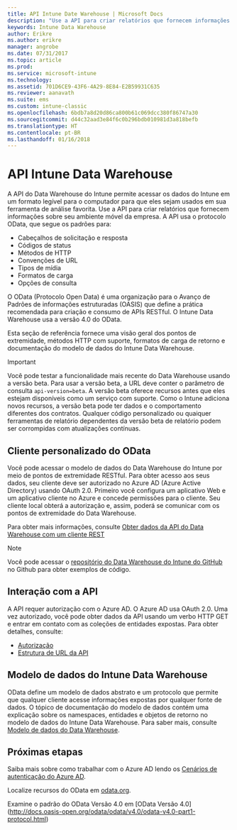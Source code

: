 ```yaml
---
title: API Intune Date Warehouse | Microsoft Docs
description: "Use a API para criar relatórios que fornecem informações sobre seu ambiente móvel da empresa."
keywords: Intune Data Warehouse
author: Erikre
ms.author: erikre
manager: angrobe
ms.date: 07/31/2017
ms.topic: article
ms.prod: 
ms.service: microsoft-intune
ms.technology: 
ms.assetid: 701D6CE9-43F6-4A29-8E84-E2B59931C635
ms.reviewer: aanavath
ms.suite: ems
ms.custom: intune-classic
ms.openlocfilehash: 6bdb7a8d20d86ca800b61c069dcc380f86747a30
ms.sourcegitcommit: d44c32aad3e84f6c0b296bdb010981d3a818befb
ms.translationtype: HT
ms.contentlocale: pt-BR
ms.lasthandoff: 01/16/2018
---
```

#  <a name="intune-data-warehouse-api"></a>API Intune Data Warehouse

A API do Data Warehouse do Intune permite acessar os dados do Intune em um formato legível para o computador para que eles sejam usados em sua ferramenta de análise favorita. Use a API para criar relatórios que fornecem informações sobre seu ambiente móvel da empresa. A API usa o protocolo OData, que segue os padrões para:

  -   Cabeçalhos de solicitação e resposta
  -   Códigos de status
  -   Métodos de HTTP
  -   Convenções de URL
  -   Tipos de mídia
  -   Formatos de carga
  -   Opções de consulta

O OData (Protocolo Open Data) é uma organização para o Avanço de Padrões de informações estruturadas (OASIS) que define a prática recomendada para criação e consumo de APIs RESTful. O Intune Data Warehouse usa a versão 4.0 do OData.

Esta seção de referência fornece uma visão geral dos pontos de extremidade, métodos HTTP com suporte, formatos de carga de retorno e documentação do modelo de dados do Intune Data Warehouse.

> [!Important]  
> Você pode testar a funcionalidade mais recente do Data Warehouse usando a versão beta. Para usar a versão beta, a URL deve conter o parâmetro de consulta `api-version=beta`. A versão beta oferece recursos antes que eles estejam disponíveis como um serviço com suporte. Como o Intune adiciona novos recursos, a versão beta pode ter dados e o comportamento diferentes dos contratos. Qualquer código personalizado ou quaiquer ferramentas de relatório dependentes da versão beta de relatório podem ser corrompidas com atualizações contínuas. <!--If you experience problems with the beta service, follow [link to feedback process]() to report the issue or provide feedback.-->

## <a name="odata-custom-client"></a>Cliente personalizado do OData

Você pode acessar o modelo de dados do Data Warehouse do Intune por meio de pontos de extremidade RESTful. Para obter acesso aos seus dados, seu cliente deve ser autorizado no Azure AD (Azure Active Directory) usando OAuth 2.0. Primeiro você configura um aplicativo Web e um aplicativo cliente no Azure e concede permissões para o cliente. Seu cliente local obterá a autorização e, assim, poderá se comunicar com os pontos de extremidade do Data Warehouse.

Para obter mais informações, consulte [Obter dados da API do Data Warehouse com um cliente REST](reports-proc-data-rest.md)

> [!Note]  
> Você pode acessar o [repositório do Data Warehouse do Intune do GitHub](https://github.com/Microsoft/Intune-Data-Warehouse) no Github para obter exemplos de código.

## <a name="interacting-with-the-api"></a>Interação com a API

A API requer autorização com o Azure AD. O Azure AD usa OAuth 2.0. Uma vez autorizado, você pode obter dados da API usando um verbo HTTP GET e entrar em contato com as coleções de entidades expostas. Para obter detalhes, consulte:

 -  [Autorização](reports-api-url.md)
 -  [Estrutura de URL da API](reports-api-url.md)

## <a name="intune-data-warehouse-data-model"></a>Modelo de dados do Intune Data Warehouse

OData define um modelo de dados abstrato e um protocolo que permite que qualquer cliente acesse informações expostas por qualquer fonte de dados. O tópico de documentação do modelo de dados contém uma explicação sobre os namespaces, entidades e objetos de retorno no modelo de dados do Intune Data Warehouse. Para saber mais, consulte [Modelo de dados do Data Warehouse](reports-ref-data-model.md).

## <a name="next-steps"></a>Próximas etapas

Saiba mais sobre como trabalhar com o Azure AD lendo os [Cenários de autenticação do Azure AD](https://docs.microsoft.com/azure/active-directory/develop/active-directory-authentication-scenarios).

Localize recursos do OData em [odata.org](http://www.odata.org).
  
Examine o padrão do OData Versão 4.0 em [OData Versão 4.0] (http://docs.oasis-open.org/odata/odata/v4.0/odata-v4.0-part1-protocol.html)  
